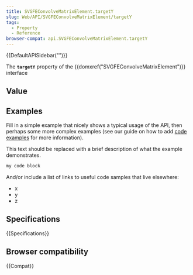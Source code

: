 ```yaml
---
title: SVGFEConvolveMatrixElement.targetY
slug: Web/API/SVGFEConvolveMatrixElement/targetY
tags:
  - Property
  - Reference
browser-compat: api.SVGFEConvolveMatrixElement.targetY
---
```

{{DefaultAPISidebar("")}}

The **`targetY`** property of the {{domxref("SVGFEConvolveMatrixElement")}} interface 

## Value



## Examples

Fill in a simple example that nicely shows a typical usage of the API, then perhaps some more complex examples (see our guide on how to add [code examples](/en-US/docs/MDN/Contribute/Structures/Code_examples) for more information).

This text should be replaced with a brief description of what the example demonstrates.

```js
my code block
```

And/or include a list of links to useful code samples that live elsewhere:

*   x
*   y
*   z

## Specifications

{{Specifications}}

## Browser compatibility

{{Compat}}


